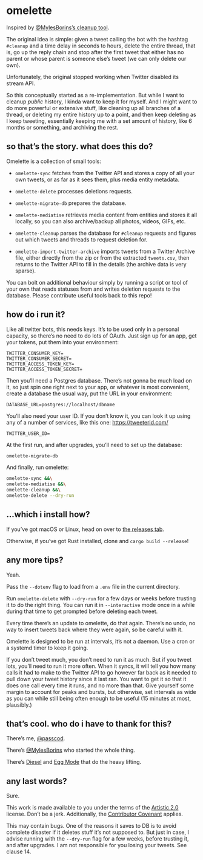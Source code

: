 # omelette

Inspired by [@MylesBorins’s cleanup tool](https://github.com/MylesBorins/cleanup).

The original idea is simple: given a tweet calling the bot with the hashtag
`#cleanup` and a time delay in seconds to hours, delete the entire thread, that
is, go up the reply chain and stop after the first tweet that either has no
parent or whose parent is someone else’s tweet (we can only delete our own).

Unfortunately, the original stopped working when Twitter disabled its stream API.

So this conceptually started as a re-implementation. But while I want to cleanup
_public_ history, I kinda want to keep it for myself. And I might want to do
more powerful or extensive stuff, like cleaning up all branches of a thread, or
deleting my entire history up to a point, and then keep deleting as I keep
tweeting, essentially keeping me with a set amount of history, like 6 months or
something, and archiving the rest.

## so that’s the story. what does this do?

Omelette is a collection of small tools:

 - `omelette-sync` fetches from the Twitter API and stores a copy of all your
   own tweets, or as far as it sees them, plus media entity metadata.

 - `omelette-delete` processes deletions requests.

 - `omelette-migrate-db` prepares the database.

 - `omelette-mediatise` retrieves media content from entities and stores it all
   locally, so you can also archive/backup all photos, videos, GIFs, etc.

 - `omelette-cleanup` parses the database for `#cleanup` requests and figures
   out which tweets and threads to request deletion for.

 - `omelette-import-twitter-archive` imports tweets from a Twitter Archive file,
   either directly from the zip or from the extracted `tweets.csv`, then returns
   to the Twitter API to fill in the details (the archive data is very sparse).

You can bolt on additional behaviour simply by running a script or tool of your
own that reads statuses from and writes deletion requests to the database.
Please contribute useful tools back to this repo!

## how do i run it?

Like all twitter bots, this needs keys. It’s to be used only in a personal
capacity, so there’s no need to do lots of OAuth. Just sign up for an app, get
your tokens, put them into your environment:

```
TWITTER_CONSUMER_KEY=
TWITTER_CONSUMER_SECRET=
TWITTER_ACCESS_TOKEN_KEY=
TWITTER_ACCESS_TOKEN_SECRET=
```

Then you’ll need a Postgres database. There’s not gonna be much load on it, so
just spin one right next to your app, or whatever is most convenient, create a
database the usual way, put the URL in your environment:

```
DATABASE_URL=postgres://localhost/dbname
```

You’ll also need your user ID. If you don’t know it, you can look it up using
any of a number of services, like this one: https://tweeterid.com/

```
TWITTER_USER_ID=
```

At the first run, and after upgrades, you’ll need to set up the database:

```bash
omelette-migrate-db
```

And finally, run omelette:

```bash
omelette-sync &&\
omelette-mediatise &&\
omelette-cleanup &&\
omelette-delete --dry-run
```

## …which i install how?

If you’ve got macOS or Linux, head on over to [the releases tab].

Otherwise, if you’ve got Rust installed, clone and `cargo build --release`!

[the releases tab]: https://github.com/passcod/omelette/releases

## any more tips?

Yeah.

Pass the `--dotenv` flag to load from a `.env` file in the current directory.

Run `omelette-delete` with `--dry-run` for a few days or weeks before trusting
it to do the right thing. You can run it in `--interactive` mode once in a while
during that time to get prompted before deleting each tweet.

Every time there’s an update to omelette, do that again. There’s no undo, no way
to insert tweets back where they were again, so be careful with it.

Omelette is designed to be run at intervals, it’s not a daemon. Use a cron or a
systemd timer to keep it going.

If you don’t tweet much, you don’t need to run it as much. But if you tweet lots,
you’ll need to run it more often. When it syncs, it will tell you how many calls
it had to make to the Twitter API to go however far back as it needed to pull
down your tweet history since it last ran. You want to get it so that it does
one call every time it runs, and no more than that. Give yourself some margin to
account for peaks and bursts, but otherwise, set intervals as wide as you can
while still being often enough to be useful (15 minutes at most, plausibly.)

## that’s cool. who do i have to thank for this?

There’s me, [@passcod](https://passcod.name).

There’s [@MylesBorins](https://mylesborins.com) who started the whole thing.

There’s [Diesel](http://diesel.rs) and [Egg Mode](https://github.com/QuietMisdreavus/twitter-rs) that do the heavy lifting.

## any last words?

Sure.

This work is made available to you under the terms of the [Artistic 2.0] license.
Don’t be a jerk. Additionally, the [Contributor Covenant] applies.

[Artistic 2.0]: ./LICENSE
[Contributor Covenant]: https://www.contributor-covenant.org/version/1/4/code-of-conduct

This may contain bugs. One of the reasons it saves to DB is to avoid complete
disaster if it deletes stuff it’s not supposed to. But just in case, I advise
running with the `--dry-run` flag for a few weeks, before trusting it, and after
upgrades. I am not responsible for you losing your tweets. See clause 14.
